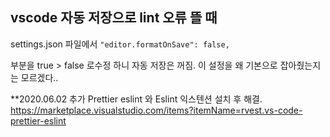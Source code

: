 ## vscode 자동 저장으로 lint 오류 뜰 때
settings.json 파일에서
`"editor.formatOnSave": false,`

부분을 true > false 로수정 하니 자동 저장은 꺼짐.
이 설정을 왜 기본으로 잡아줬는지는 모르겠다..


**2020.06.02 추가
Prettier eslint 와 Eslint 익스텐션 설치 후 해결.
https://marketplace.visualstudio.com/items?itemName=rvest.vs-code-prettier-eslint
